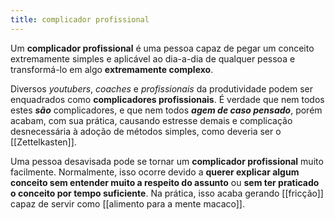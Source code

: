 ```yaml
---
title: complicador profissional
---
```


Um **complicador profissional** é uma pessoa capaz de pegar um conceito extremamente simples e aplicável ao dia-a-dia de qualquer pessoa e transformá-lo em algo **extremamente complexo**.

Diversos _youtubers_, _coaches_ e _profissionais_  da produtividade podem ser enquadrados como **complicadores profissionais**. É verdade que nem todos estes _**são**_ complicadores, e que nem todos **_agem de caso pensado_**, porém acabam, com sua prática, causando estresse demais e complicação desnecessária à adoção de métodos simples, como deveria ser o [[Zettelkasten]].

Uma pessoa desavisada pode se tornar um **complicador profissional** muito facilmente. Normalmente, isso ocorre devido a **querer explicar algum conceito sem entender muito a respeito do assunto** ou **sem ter praticado o conceito por tempo suficiente**. Na prática, isso acaba gerando [[fricção]] capaz de servir como [[alimento para a mente macaco]].